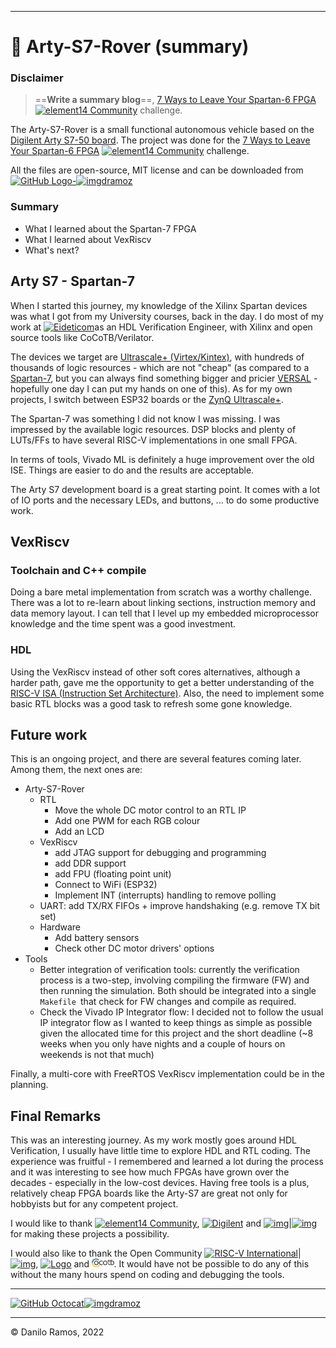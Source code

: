 ****

# 🚎 Arty-S7-Rover (summary)

### Disclaimer

> ==**Write a summary blog**==, [7 Ways to Leave Your Spartan-6 FPGA](https://community.element14.com/technologies/fpga-group/w/documents/27537/7-ways-to-leave-your-spartan-6-fpga) [<img src="https://community.element14.com/e14/cfs/e14core/images/logos/e14_Profile_206px.png" alt="element14 Community" style="height:2em;" />](https://community.element14.com/) challenge.

The Arty-S7-Rover is a small functional autonomous vehicle based on the [Digilent Arty S7-50 board](https://digilent.com/reference/programmable-logic/arty-s7/start). The project was done for the [7 Ways to Leave Your Spartan-6 FPGA](https://community.element14.com/technologies/fpga-group/w/documents/27537/7-ways-to-leave-your-spartan-6-fpga) [<img src="https://community.element14.com/e14/cfs/e14core/images/logos/e14_Profile_206px.png" alt="element14 Community" style="height:2em;" />](https://community.element14.com/) challenge.

All the files are open-source, MIT license and can be downloaded from [<img src="https://github.githubassets.com/images/modules/logos_page/GitHub-Logo.png" alt="GitHub Logo" style="height:1em;" />-<img src="https://avatars.githubusercontent.com/u/34524370?v=4" alt="img" style="height:1em;" />dramoz](https://github.com/dramoz/arty-s7)

### Summary

- What I learned about the Spartan-7 FPGA
- What I learned about VexRiscv
- What's next?

## Arty S7 - Spartan-7

When I started this journey, my knowledge of the Xilinx Spartan devices was what I got from my University courses, back in the day. I do most of my work at [<img src="https://www.eideticom.com/uploads/images/2019/07/11/eideticom-logo-03.svg" alt="Eideticom" style="height:1em" />]()as an HDL Verification Engineer, with Xilinx and open source tools like CoCoTB/Verilator.

The devices we target are [Ultrascale+ (Virtex/Kintex)](https://www.xilinx.com/products/silicon-devices/fpga/virtex-ultrascale-plus.html), with hundreds of thousands of logic resources - which are not "cheap" (as compared to a [Spartan-7](https://www.xilinx.com/products/silicon-devices/fpga/spartan-7.html), but you can always find something bigger and pricier [VERSAL](https://www.xilinx.com/products/silicon-devices/acap/versal.html) - hopefully one day I can put my hands on one of this). As for my own projects, I switch between ESP32 boards or the  [ZynQ Ultrascale+](https://www.xilinx.com/products/silicon-devices/soc/zynq-ultrascale-mpsoc.html).

The Spartan-7 was something I did not know I was missing. I was impressed by the available logic resources. DSP blocks and plenty of LUTs/FFs to have several RISC-V implementations in one small FPGA.

In terms of tools, Vivado ML is definitely a huge improvement over the old ISE. Things are easier to do and the results are acceptable.

The Arty S7 development board is a great starting point. It comes with a lot of IO ports and the necessary LEDs, and buttons, ... to do some productive work.

## VexRiscv

### Toolchain and C++ compile

Doing a bare metal implementation from scratch was a worthy challenge. There was a lot to re-learn about linking sections, instruction memory and data memory layout. I can tell that I level up my embedded microprocessor knowledge and the time spent was a good investment.

### HDL

Using the VexRiscv instead of other soft cores alternatives, although a harder path, gave me the opportunity to get a better understanding of the [RISC-V ISA (Instruction Set Architecture)](https://en.wikipedia.org/wiki/RISC-V). Also, the need to implement some basic RTL blocks was a good task to refresh some gone knowledge.

## Future work

This is an ongoing project, and there are several features coming later. Among them, the next ones are:

- Arty-S7-Rover
  - RTL
    - Move the whole DC motor control to an RTL IP
    - Add one PWM for each RGB colour
    - Add an LCD
  - VexRiscv
    - add JTAG support for debugging and programming
    - add DDR support
    - add FPU (floating point unit)
    - Connect to WiFi (ESP32)
    - Implement INT (interrupts) handling to remove polling
  - UART: add TX/RX FIFOs + improve handshaking (e.g. remove TX bit set)
  - Hardware
    - Add battery sensors
    - Check other DC motor drivers' options
- Tools
  - Better integration of verification tools: currently the verification process is a two-step, involving compiling the firmware (FW) and then running the simulation. Both should be integrated into a single `Makefile `that check for FW changes and compile as required.
  - Check the Vivado IP Integrator flow: I decided not to follow the usual IP integrator flow as I wanted to keep things as simple as possible given the allocated time for this project and the short deadline (~8 weeks when you only have nights and a couple of hours on weekends is not that much)

Finally, a multi-core with FreeRTOS VexRiscv implementation could be in the planning.

## Final Remarks

This was an interesting journey. As my work mostly goes around HDL Verification, I usually have little time to explore HDL and RTL coding. The experience was fruitful - I remembered and learned a lot during the process and it was interesting to see how much FPGAs have grown over the decades - especially in the low-cost devices. Having free tools is a plus, relatively cheap FPGA boards like the Arty-S7 are great not only for hobbyists but for any competent project.

I would like to thank [<img src="https://community.element14.com/e14/cfs/e14core/images/logos/e14_Profile_206px.png" alt="element14 Community" style="height:2em;" />](https://community.element14.com/), [<img src="https://cdn11.bigcommerce.com/s-7gavg/images/stencil/original/digilent-logo_ni_2021-260px_1_1627086513__23106.original.png" alt="Digilent" style="height:1em;" />](https://digilent.com/) and  [<img src="https://upload.wikimedia.org/wikipedia/commons/7/7c/AMD_Logo.svg" alt="img" style="height:1em;" />](https://www.amd.com/)|[<img src="https://www.xilinx.com/etc.clientlibs/site/clientlibs/xilinx/site-all/resources/imgs/products/xilinx-logo-product.png" alt="img" style="height:1em;" />](https://www.xilinx.com) for making these projects a possibility.

I would also like to thank the Open Community  [<img src="https://riscv.org/wp-content/uploads/2020/06/riscv-color.svg" alt="RISC-V International" style="height:1em;" />](https://riscv.org/)| [<img src="https://community.cadence.com/cfs-file/__key/communityserver-blogs-components-weblogfiles/00-00-00-01-06/sifive_2D00_logo_2D00_v1.png" alt="img" style="height:1em;" />](https://www.sifive.com/), [<img src="https://www.veripool.org/img/verilator_256_200_min.png" alt="Logo" style="height:2em;" />](https://veripool.org/guide/latest/index.html) and [<img src="https://raw.githubusercontent.com/cocotb/cocotb-web/master/assets/img/cocotb-logo.svg" alt="CoCoTB" style="height:1em;" />](https://docs.cocotb.org/en/stable/). It would have not be possible to do any of this without the many hours spend on coding and debugging the tools.

------

 [<img src="https://github.githubassets.com/images/modules/logos_page/Octocat.png" alt="GitHub Octocat" style="height:2em;" /><img src="https://avatars.githubusercontent.com/u/34524370?v=4" alt="img" style="height:1em;" />dramoz](https://github.com/dramoz/arty-s7)

------

© Danilo Ramos, 2022
